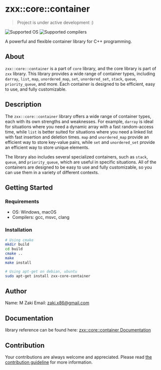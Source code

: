 # zxx::core::container

> Project is under active development :)

<img src="https://img.shields.io/badge/OS-Windows%20%7C%20macOS-blue" alt="Supported OS" />

<img src="https://img.shields.io/badge/compiler-gcc%20%7C%20msvc%20%7C%20clang-green" alt="Supported compilers" />

A powerful and flexible container library for C++ programming.

## About

`zxx::core::container` is a part of `core` library, and the core library is part of `zxx` library. This library provides a wide range of container types, including `darray`, `list`, `map`, `unordered_map`, `set`, `unordered_set`, `stack`, `queue`, `priority_queue`, and more. Each container is designed to be efficient, easy to use, and fully customizable.

## Description

The `zxx::core::container` library offers a wide range of container types, each with its own strengths and weaknesses. For example, `darray` is ideal for situations where you need a dynamic array with a fast random-access time, while `list` is better suited for situations where you need a linked list with fast insertion and deletion times. `map` and `unordered_map` provide an efficient way to store key-value pairs, while `set` and `unordered_set` provide an efficient way to store unique elements.

The library also includes several specialized containers, such as `stack`, `queue`, and `priority_queue`, which are useful in specific situations. All of the containers are designed to be easy to use and fully customizable, so you can use them in a variety of different contexts.

## Getting Started

### Requirements

- OS: Windows, macOS
- Compilers: gcc, msvc, clang

### Installation

```bash
# Using cmake
mkdir build
cd build
cmake ..
make
make install

# Using apt-get on debian, ubuntu
sudo apt-get install zxx-core-container
```

## Author

Name: M Zaki
Email: zaki.x86@gmail.com

## Documentation

library reference can be found here: [zxx::core::container Documentation](https://zaki-x86.github.io/zxx_core_container/index.html)
## Contribution

Your contributions are always welcome and appreciated.
Please read [the contribution guideline]() for more information.
